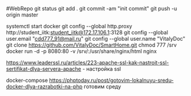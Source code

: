 #WebRepo
git status
git add .
git commit -am "init commit"
git push -u origin master


systemctl start docker
git config --global http.proxy http://student_iitk:student_iitk@172.17.106.1:3128
git config --global user.email "cdd777_91@mail.ru"
git config --global user.name "VitalyDoc"
git clone https://github.com/VitalyDoc/SmartHome.git
chmod 777 /srv
docker run -d -p 8080:80 -v /srv/:/usr/share/nginx/html nginx

https://www.leaderssl.ru/articles/223-apache-ssl-kak-nastroit-ssl-sertifikat-dlya-servera-apache - настройка ssl 

docker-compose
https://phptoday.ru/post/gotovim-lokalnuyu-sredu-docker-dlya-razrabotki-na-php готовим среду 

